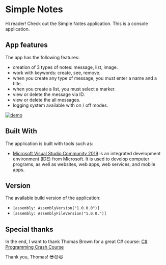 # Simple Notes
Hi reader! Check out the Simple Notes application. This is a console application.


## App features
The app has the following features:
* creation of 3 types of notes: message, list, image.
* work with keywords: create, see, remove.
* when you create any type of message, you must enter a name and a title.
* when you create a list, you must select a marker.
* view or delete the message via ID.
* view or delete the all messages.
* logging system available with on / off modes.


[![demo](http://img.youtube.com/vi/Xo27ZEHbZ7s/0.jpg)](http://www.youtube.com/watch?v=Xo27ZEHbZ7s "Simple Notes Demo")



## Built With
The application is built with tools such as:

- [Microsoft Visual Studio Community 2019](https://visualstudio.microsoft.com/) is an integrated development environment (IDE) from Microsoft. It is used to develop computer programs, as well as websites, web apps, web services, and mobile apps.


## Version
The available build version of the application:

- `[assembly: AssemblyVersion("1.0.0.0")]`
- `[assembly: AssemblyFileVersion("1.0.0.")]`


## Special thanks

In the end, I want to thank Thomas Brown for a great C# course: 
[C# Programming Crash Course](https://www.udemy.com/course/c-programming-crash-course/")

Thank you, Thomas! :sunglasses::blush::smiley:
